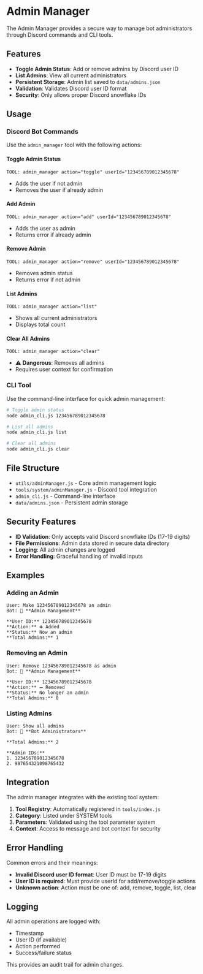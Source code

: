 # Admin Manager

The Admin Manager provides a secure way to manage bot administrators through Discord commands and CLI tools.

## Features

- **Toggle Admin Status**: Add or remove admins by Discord user ID
- **List Admins**: View all current administrators
- **Persistent Storage**: Admin list saved to `data/admins.json`
- **Validation**: Validates Discord user ID format
- **Security**: Only allows proper Discord snowflake IDs

## Usage

### Discord Bot Commands

Use the `admin_manager` tool with the following actions:

#### Toggle Admin Status
```
TOOL: admin_manager action="toggle" userId="123456789012345678"
```
- Adds the user if not admin
- Removes the user if already admin

#### Add Admin
```
TOOL: admin_manager action="add" userId="123456789012345678"
```
- Adds the user as admin
- Returns error if already admin

#### Remove Admin
```
TOOL: admin_manager action="remove" userId="123456789012345678"
```
- Removes admin status
- Returns error if not admin

#### List Admins
```
TOOL: admin_manager action="list"
```
- Shows all current administrators
- Displays total count

#### Clear All Admins
```
TOOL: admin_manager action="clear"
```
- ⚠️ **Dangerous**: Removes all admins
- Requires user context for confirmation

### CLI Tool

Use the command-line interface for quick admin management:

```bash
# Toggle admin status
node admin_cli.js 123456789012345678

# List all admins
node admin_cli.js list

# Clear all admins
node admin_cli.js clear
```

## File Structure

- `utils/adminManager.js` - Core admin management logic
- `tools/system/adminManager.js` - Discord tool integration
- `admin_cli.js` - Command-line interface
- `data/admins.json` - Persistent admin storage

## Security Features

- **ID Validation**: Only accepts valid Discord snowflake IDs (17-19 digits)
- **File Permissions**: Admin data stored in secure data directory
- **Logging**: All admin changes are logged
- **Error Handling**: Graceful handling of invalid inputs

## Examples

### Adding an Admin
```
User: Make 123456789012345678 an admin
Bot: 🔧 **Admin Management**

**User ID:** 123456789012345678
**Action:** ➕ Added
**Status:** Now an admin
**Total Admins:** 1
```

### Removing an Admin
```
User: Remove 123456789012345678 as admin
Bot: 🔧 **Admin Management**

**User ID:** 123456789012345678
**Action:** ➖ Removed
**Status:** No longer an admin
**Total Admins:** 0
```

### Listing Admins
```
User: Show all admins
Bot: 👑 **Bot Administrators**

**Total Admins:** 2

**Admin IDs:**
1. 123456789012345678
2. 987654321098765432
```

## Integration

The admin manager integrates with the existing tool system:

1. **Tool Registry**: Automatically registered in `tools/index.js`
2. **Category**: Listed under SYSTEM tools
3. **Parameters**: Validated using the tool parameter system
4. **Context**: Access to message and bot context for security

## Error Handling

Common errors and their meanings:

- **Invalid Discord user ID format**: User ID must be 17-19 digits
- **User ID is required**: Must provide userId for add/remove/toggle actions
- **Unknown action**: Action must be one of: add, remove, toggle, list, clear

## Logging

All admin operations are logged with:
- Timestamp
- User ID (if available)
- Action performed
- Success/failure status

This provides an audit trail for admin changes.